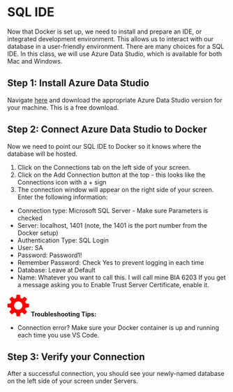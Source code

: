 SQL IDE
======
Now that Docker is set up, we need to install and prepare an IDE, or integrated development environment. This allows us to interact with our database in a user-friendly environment.
There are many choices for a SQL IDE. In this class, we will use Azure Data Studio, which is available for both Mac and Windows.

Step 1: Install Azure Data Studio
------
Navigate [here](https://code.visualstudio.com/Download) and download the appropriate Azure Data Studio version for your machine. This is a free download. 


Step 2: Connect Azure Data Studio to Docker
------
Now we need to point our SQL IDE to Docker so it knows where the database will be hosted.

1. Click on the Connections tab on the left side of your screen. 
2. Click on the Add Connection button at the top - this looks like the Connections icon with a + sign
3. The connection window will appear on the right side of your screen. Enter the following information:
* Connection type: Microsoft SQL Server - Make sure Parameters is checked
* Server: localhost, 1401 (note, the 1401 is the port number from the Docker setup)
* Authentication Type: SQL Login
* User: SA
* Password: Password1!
* Remember Password: Check Yes to prevent logging in each time
* Database: Leave at Default
* Name: Whatever you want to call this. I will call mine BIA 6203
If you get a message asking you to Enable Trust Server Certificate, enable it.

<img src="https://github.com/emilyadale/ru_databases/blob/135d12de0f9101d80a140b9463da079962211a5b/Environment%20Setup/gearRed.png" width="50" height="50"> **Troubleshooting Tips:** <br>
* Connection error? Make sure your Docker container is up and running each time you use VS Code. <br>


Step 3: Verify your Connection
------
After a successful connection, you should see your newly-named database on the left side of your screen under Servers.

